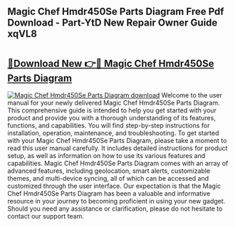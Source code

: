 ## Magic Chef Hmdr450Se Parts Diagram Free Pdf Download - Part-YtD New Repair Owner Guide xqVL8

# <h2><a href="http://dflmids.blite.top/?on=Magic+Chef+Hmdr450Se+Parts+Diagram">🔗Download New 👉🔴 Magic Chef Hmdr450Se Parts Diagram</a></h2>

[![Magic Chef Hmdr450Se Parts Diagram download](https://i.imgur.com/lujVjoI.png)](http://dflmids.blite.top/?on=Magic+Chef+Hmdr450Se+Parts+Diagram)
Welcome to the user manual for your newly delivered Magic Chef Hmdr450Se Parts Diagram. This comprehensive guide is intended to help you get started with your product and provide you with a thorough understanding of its features, functions, and capabilities. You will find step-by-step instructions for installation, operation, maintenance, and troubleshooting. To get started with your Magic Chef Hmdr450Se Parts Diagram, please take a moment to read this user manual carefully. It includes detailed instructions for product setup, as well as information on how to use its various features and capabilities. Magic Chef Hmdr450Se Parts Diagram comes with an array of advanced features, including geolocation, smart alerts, customizable themes, and multi-device syncing, all of which can be accessed and customized through the user interface. Our expectation is that the Magic Chef Hmdr450Se Parts Diagram has been a valuable and informative resource in your journey to becoming proficient in using your new gadget. Should you need any assistance or clarification, please do not hesitate to contact our support team.
